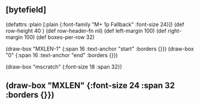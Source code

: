 ## [bytefield]

(defattrs :plain [:plain {:font-family "M+ 1p Fallback" :font-size 24}])
(def row-height 40 )
(def row-header-fn nil)
(def left-margin 100)
(def right-margin 100)
(def boxes-per-row 32)

(draw-box "MXLEN-1" {:span 16 :text-anchor "start" :borders {}})
(draw-box "0" {:span 16 :text-anchor "end" :borders {}})

(draw-box "mscratch" {:font-size 18 :span 32})

## (draw-box "MXLEN" {:font-size 24 :span 32 :borders {}})
